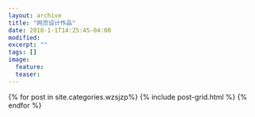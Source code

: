 ```yaml
---
layout: archive
title: "网页设计作品"
date: 2018-1-1T14:25:45-04:00
modified:
excerpt: ""
tags: []
image: 
  feature: 
  teaser:
---
```


<div class="tiles">
{% for post in site.categories.wzsjzp%}
	{% include post-grid.html %}
{% endfor %}
</div><!-- /.tiles -->
